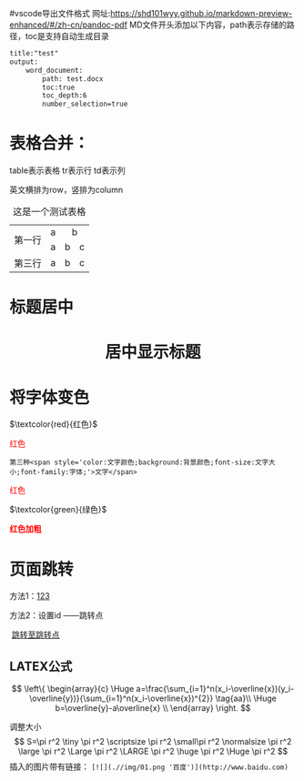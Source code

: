 #vscode导出文件格式
网址:https://shd101wyy.github.io/markdown-preview-enhanced/#/zh-cn/pandoc-pdf
MD文件开头添加以下内容，path表示存储的路径，toc是支持自动生成目录
```markdown
title:"test"
output:
    word_document:
        path: test.docx
        toc:true
        toc_depth:6
        number_selection=true
```


# 表格合并：

table表示表格    tr表示行   td表示列

英文横排为row，竖排为column

<table style="text-align: center;">
    <caption align="center">这是一个测试表格</caption>
    <tr>
        <td rowspan="2">第一行</td>
        <td>a</td>
        <td colspan="2">b</td>
    </tr>
    <tr>
        <td>a</td>
        <td>b</td>
        <td>c</td>
    </tr>
    <tr>
        <td>第三行</td>
        <td>a</td>
        <td>b</td>
        <td>c</td>
    </tr>
</table>




# 标题居中

<h1 align ="center">居中显示标题</h1>

# 将字体变色

$\textcolor{red}{红色}$

<font color='red'>红色</font>

```
第三种<span style='color:文字颜色;background:背景颜色;font-size:文字大小;font-family:字体;'>文字</span>
```

<span style='color:red;'>红色</span>

$\textcolor{green}{绿色}$​

<strong style="color:red">红色加粗</strong>

# 页面跳转

方法1：[123](#表格合并: )

方法2：设置id ——<span id="jump1">跳转点</span>

​    		[跳转至跳转点](#jump1)



## LATEX公式
$$
\left\{
	\begin{array}{c}
		\Huge a=\frac{\sum_{i=1}^n(x_i-\overline{x})(y_i-\overline{y})}{\sum_{i=1}^n(x_i-\overline{x})^{2}} \tag{aa}\\
		\Huge b=\overline{y}-a\overline{x} \\
	\end{array}
\right.
$$

调整大小
$$
S=\pi r^2
\tiny \pi r^2
\scriptsize \pi r^2
\small\pi r^2
\normalsize \pi r^2
\large \pi r^2
\Large \pi r^2
\LARGE \pi r^2
\huge \pi r^2
\Huge \pi r^2
$$
插入的图片带有链接：
`[![](.//img/01.png '百度')](http://www.baidu.com)`
